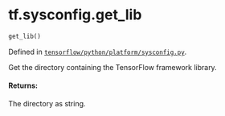 <div itemscope itemtype="http://developers.google.com/ReferenceObject">
<meta itemprop="name" content="tf.sysconfig.get_lib" />
</div>

# tf.sysconfig.get_lib

``` python
get_lib()
```



Defined in [`tensorflow/python/platform/sysconfig.py`](https://www.tensorflow.org/code/tensorflow/python/platform/sysconfig.py).

Get the directory containing the TensorFlow framework library.

#### Returns:

The directory as string.